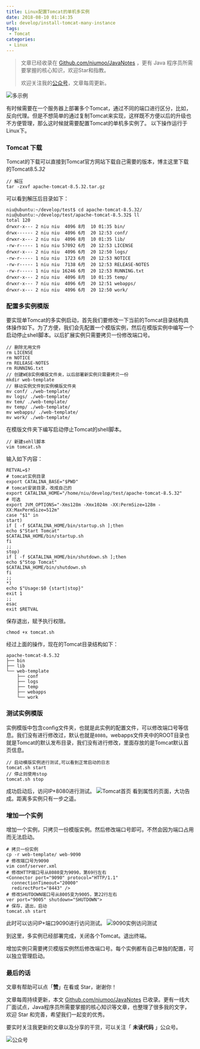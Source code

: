 ```yaml
---
title: Linux配置Tomcat的单机多实例
date: 2018-08-10 01:14:35
url: develop/install-tomcat-many-instance
tags:
 - Tomcat
categories:
 - Linux
---
```


> 文章已经收录在 [Github.com/niumoo/JavaNotes](https://github.com/niumoo/JavaNotes) ，更有 Java 程序员所需要掌握的核心知识，欢迎Star和指教。
>
> 欢迎关注我的[公众号](https://github.com/niumoo/JavaNotes#%E5%85%AC%E4%BC%97%E5%8F%B7)，文章每周更新。

![多示例](https://cdn.jsdelivr.net/gh/niumoo/cdn-assets/2019/1571963198487.png)

有时候需要在一个服务器上部署多个Tomcat，通过不同的端口进行区分，比如，反向代理。但是不想简单的通过复制Tomcat来实现，这样既不方便以后的升级也不方便管理，那么这时候就需要配置Tomcat的单机多实例了。
以下操作运行于Linux下。

### Tomcat 下载
Tomcat的下载可以直接到Tomcat官方网站下载自己需要的版本，博主这里下载的Tomcat8.5.*32*

```shell
// 解压
tar -zxvf apache-tomcat-8.5.32.tar.gz
```
<!-- more -->
可以看到解压后目录如下：

```shell
niu@ubuntu:~/develop/test$ cd apache-tomcat-8.5.32/
niu@ubuntu:~/develop/test/apache-tomcat-8.5.32$ ll
total 120
drwxr-x--- 2 niu niu  4096 8月  10 01:35 bin/
drwx------ 2 niu niu  4096 6月  20 12:53 conf/
drwxr-x--- 2 niu niu  4096 8月  10 01:35 lib/
-rw-r----- 1 niu niu 57092 6月  20 12:53 LICENSE
drwxr-x--- 2 niu niu  4096 6月  20 12:50 logs/
-rw-r----- 1 niu niu  1723 6月  20 12:53 NOTICE
-rw-r----- 1 niu niu  7138 6月  20 12:53 RELEASE-NOTES
-rw-r----- 1 niu niu 16246 6月  20 12:53 RUNNING.txt
drwxr-x--- 2 niu niu  4096 8月  10 01:35 temp/
drwxr-x--- 7 niu niu  4096 6月  20 12:51 webapps/
drwxr-x--- 2 niu niu  4096 6月  20 12:50 work/
```

### 配置多实例模版
要实现单Tomcat的多实例启动，首先我们要修改一下当前的Tomcat目录结构具体操作如下。为了方便，我们会先配置一个模版实例，然后在模版实例中编写一个启动停止shell脚本。以后扩展实例只需要拷贝一份修改端口号。
```shell
// 删除无用文件
rm LICENSE 
rm NOTICE 
rm RELEASE-NOTES
rm RUNNING.txt
// 创建WEB实例模版文件夹，以后部署新实例只需要拷贝一份
mkdir web-template
// 移动实例文件到实例模版文件夹
mv conf/ ./web-template/
mv logs/ ./web-template/
mv tem/ ./web-template/
mv temp/ ./web-template/
mv webapps/ ./web-template/
mv work/ ./web-template/
```
在模版文件夹下编写启动停止Tomcat的shell脚本。
```shell
// 新建sehll脚本
vim tomcat.sh
```
输入如下内容：
```shell
RETVAL=$?
# tomcat实例目录
export CATALINA_BASE="$PWD"
# tomcat安装目录，改成自己的
export CATALINA_HOME="/home/niu/develop/test/apache-tomcat-8.5.32"
# 可选
export JVM_OPTIONS="-Xms128m -Xmx1024m -XX:PermSize=128m -XX:MaxPermSize=512m"
case "$1" in
start)
if [ -f $CATALINA_HOME/bin/startup.sh ];then
echo $"Start Tomcat"
$CATALINA_HOME/bin/startup.sh
fi
;;
stop)
if [ -f $CATALINA_HOME/bin/shutdown.sh ];then
echo $"Stop Tomcat"
$CATALINA_HOME/bin/shutdown.sh
fi
;;
*)
echo $"Usage:$0 {start|stop}"
exit 1
;;
esac
exit $RETVAL
```
保存退出，赋予执行权限。
```shell
chmod +x tomcat.sh
```
经过上面的操作，现在的Tomcat目录结构如下：
```shell
apache-tomcat-8.5.32
├── bin
├── lib
└── web-template
    ├── conf
    ├── logs
    ├── temp
    ├── webapps
    └── work
```
### 测试实例模版
实例模版中包含config文件夹，也就是此实例的配置文件，可以修改端口号等信息。我们没有进行修改过，默认也就是`8080`。webapps文件夹中的ROOT目录也就是Tomcat的默认发布目录，我们没有进行修改，里面存放的是Tomcat默认首页信息。
```shell
// 启动模版实例进行测试,可以看到正常启动的日志
tomcat.sh start
// 停止则使用stop
tomcat.sh stop
```
成功启动后，访问IP+8080进行测试。
![Tomcat首页](https://cdn.jsdelivr.net/gh/niumoo/cdn-assets/2019/119d56104ea62415e369bae13f6269b6.png)
看到属性的页面，大功告成。距离多实例只有一步之遥。

### 增加一个实例
增加一个实例，只拷贝一份模版实例。然后修改端口号即可。不然会因为端口占用而无法启动。
```shell
# 拷贝一份实例
cp -r web-template/ web-9090
# 修改端口号为9090
vim conf/server.xml
# 修改HTTP端口号从8080变为9090，第69行左右
<Connector port="9090" protocol="HTTP/1.1"
  connectionTimeout="20000"
  redirectPort="8443" />
# 修改SHUTDOWN端口号从8005变为9005，第22行左右
ver port="9005" shutdown="SHUTDOWN">
# 保存，退出，启动
tomcat.sh start
```

此时可以访问IP+端口9090进行访问测试。
![9090实例访问测试](https://cdn.jsdelivr.net/gh/niumoo/cdn-assets/2019/e73313a3dd0634c258ae09e34e8be295.png)

到这里，多实例已经部署完成，关闭各个Tomcat。退出终端。

增加实例只需要拷贝模版实例然后修改端口号。每个实例都有自己单独的配置，可以独立管理启动。

### 最后的话

文章有帮助可以点「**赞**」在看或 Star，谢谢你！

文章每周持续更新，本文 [Github.com/niumoo/JavaNotes](https://github.com/niumoo/JavaNotes) 已收录。更有一线大厂面试点，Java程序员所需要掌握的核心知识等文章，也整理了很多我的文字，欢迎 Star 和完善，希望我们一起变的优秀。

要实时关注我更新的文章以及分享的干货，可以关注「 **未读代码** 」公众号。

![公众号](https://camo.githubusercontent.com/a2cbbcea06fb6653b2e0dc25acff3bf0d525a218/68747470733a2f2f63646e2e6a7364656c6976722e6e65742f67682f6e69756d6f6f2f63646e2d6173736574732f776562696e666f2f77656978696e2d7075626c69632e6a7067)